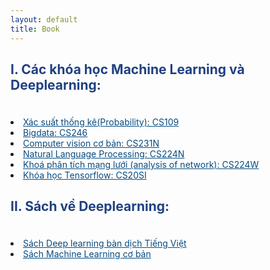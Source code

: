 ```yaml
---
layout: default
title: Book
---
```


<div>
	<div>
	<h2><p style="text-align: left; color: #204081; font-weight: bold">I. Các khóa học Machine Learning và Deeplearning:</p></h2>
	<br>
	<nav>
		<li><a style="text-align: left; color: #074B80"  href="http://web.stanford.edu/class/cs109/">Xác suất thống kê(Probability): CS109</a></li>
		<li><a style="text-align: left; color: #074B80"  href="http://web.stanford.edu/class/cs246/">Bigdata: CS246</a></li>
		<li><a style="text-align: left; color: #074B80"  href="http://cs231n.stanford.edu/">Computer vision cơ bản: CS231N</a></li>
		<li><a style="text-align: left; color: #074B80"  href="http://web.stanford.edu/class/cs224n/">Natural Language Processing: CS224N</a></li>
		<li><a style="text-align: left; color: #074B80"  href="http://web.stanford.edu/class/cs224w/">Khoá phân tích mạng lưới (analysis of network): CS224W</a></li>
		<li><a style="text-align: left; color: #074B80"  href="https://web.stanford.edu/class/cs20si/">Khóa học Tensorflow: CS20SI</a></li>
	</nav>
	</div>
	<div>
	<h2><p style="text-align: left; color: #204081; font-weight: bold">II. Sách về Deeplearning:</p></h2>
	<br>
	<nav>
		<li><a style="text-align: left; color: #074B80"  href="https://dlbookvn.gitlab.io/deeplearning/">Sách Deep learning bàn dịch Tiếng Việt</a></li>
		<li><a style="text-align: left; color: #074B80"  href="https://machinelearningcoban.com/ebook/">Sách Machine Learning cơ bản</a></li>
	</nav>
	</div>
</div>



